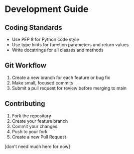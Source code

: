 # Development Guide

## Coding Standards

- Use PEP 8 for Python code style
- Use type hints for function parameters and return values
- Write docstrings for all classes and methods

## Git Workflow

1. Create a new branch for each feature or bug fix
2. Make small, focused commits
3. Submit a pull request for review before merging to main

## Contributing

1. Fork the repository
2. Create your feature branch
3. Commit your changes
4. Push to your fork
5. Create a new Pull Request

[don't need much here for now]
